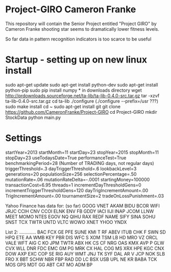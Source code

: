 # Project-GIRO Cameron Franke

This repository will contain the Senior Project entitled "Project GIRO" by Cameron Franke
shooting star seems to dramatically lower fitness levels.

So far data in pattern recognition indicators is too scarce to be useful

Startup - setting up on new linux install
===========================================================================
sudo apt-get update
sudo apt-get install python-dev
sudo apt-get install python-pip
sudo pip install numpy
    * in downloads directory
wget http://prdownloads.sourceforge.net/ta-lib/ta-lib-0.4.0-src.tar.gz
tar -xzvf ta-lib-0.4.0-src.tar.gz
cd ta-lib
./configure (./configure --prefix=/usr ???)
sudo make install
cd ~
sudo apt-get install git
git clone https://github.com/CameronFranke/Project-GIRO
cd Project-GIRO
mkdir StockData
python main.py


Settings
============================================================================
startYear=2013
startMonth=11
startDay=23
stopYear=2015
stopMonth=11
stopDay=23
useTodaysDate=True
performanceTest=True
benchmarkingPeriod=28 (Number of TRADING days, not regular days)
triggerThreshold=.3
dayTriggerThreshold=.6
lookbackLevel=3
generations=20
populationSize=256
selectionPercentage=.50
mutationRate=.06
mutationRateDelta=-.0001
startingMoney=100000
transactionCost=6.95
threads=1
incrementDayThresholdGens=0
incrementTriggerThresholdGens=120
dayTrigIncrementAmount=.00
TrigIncrementAmount=.00
tournamentSize=2
tradeOnLossPunishment=.03



Yahoo Finance has data for: (so far)
GOOG
VNET
AKAM
BIDU
BCOR
WIFI
JRJC
CCIH
CNV
CCOI
ELNK
ENV
FB
GDDY
IACI
IIJI
INAP
JCOM
LLNW
MEET
MOMO
NTES
EGOV
NQ
QIHU
RAX
REDF
NAME
SIFY
SINA
SOHU
SNST
TCX
TWTR
UNTD
VLTC
WOWO
XNET
YHOO
YNDX

List 2: .............
BAC
FCX
GE
PFE
SUNE
KMI
T
RF
ABEV
ITUB
CHK
F
SWN
SD
HPQ
ETE
AA
WMB
KEY
PBR
DIS
WFC
S
XOM
TSM
LB
HD
MRO
VZ
ORCL
VALE
WFT
AIG
C
KO
JPM
TWTR
ABX
HK
CS
CF
NRG
OAS
KMX
AVP
P
GLW
CVX
WLL
DNR
FDC
EMC
GM
PG
MRK
CX
HAL
COG
MS
XRX
HPE
KGC
CNX
DOW
AXP
EXC
COP
SE
RIG
AUY
WMT
JNJ
TK
SYF
DAL
AR
V
JCP
NOK
SLB
FRO
X
BBT
SCHW
NBR
FBP
RAD
DD
LC
BSX
USB
UPL
NE
KR
BABA
TCK
MOS
GPS
MDT
GG
ABT
CAT
MO
ADM
BP
